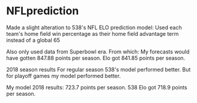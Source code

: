 # NFLprediction
Made a slight alteration to 538's NFL ELO prediction model:
Used each team's home field win percentage as their home field advantage term instead of a global 65

Also only used data from Superbowl era.
From which: My forecasts would have gotten 847.88 points per season. Elo got 841.85 points per season.

2018 season results
For regular season 538's model performed better.
But for playoff games my model performed better.

My model 2018 results: 723.7 points per season.
538 Elo got 718.9 points per season.
